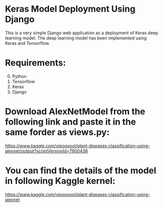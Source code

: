 # Keras Model Deployment Using Django
  This is a very simple Django web application as a deployment of Keras deep learning model.
  The deep learning model has been implemented using Keras and Tensorflow.

# Requirements:
  0. Python
  1. Tensorflow
  2. Keras
  3. Django
  
# Download AlexNetModel from the following link and paste it in the same forder as views.py: 
  https://www.kaggle.com/vipoooool/plant-diseases-classification-using-alexnet/output?scriptVersionId=7900438

# You can find the details of the model in following Kaggle kernel:
  https://www.kaggle.com/vipoooool/plant-diseases-classification-using-alexnet
